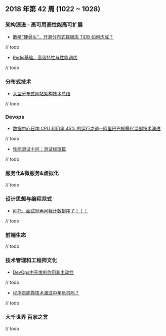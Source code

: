 
## 2018 年第 42 周 (1022 ~ 1028)

### 架构演进 - 高可用高性能高可扩展

- [敢啃“硬骨头”，开源分布式数据库 TiDB 如何炼成？](https://mp.weixin.qq.com/s/1PfElm7idJWmAMguBYQT-g)

// todo

- [Redis基础、高级特性与性能调优](https://mp.weixin.qq.com/s/zCLehkz0h371eTih-V5rQA)

// todo

### 分布式技术

- [大型分布式网站架构技术总结](https://mp.weixin.qq.com/s/N2LpIG4muesgXx6kOJkcrQ)

// todo

### Devops

- [数据中心日均 CPU 利用率 45% 的运行之道--阿里巴巴规模化混部技术演进](https://mp.weixin.qq.com/s/ATXcjyWTdOSh14wyPciSaA)

// todo

- [性能测试十问：测试经理篇](https://mp.weixin.qq.com/s/0JnJPlqBjbHjVwgrivab7w)

// todo

### 服务化&微服务&虚拟化

// todo

### 设计思想与编程范式

- [拜托，面试别再问我计数排序了！！！](https://mp.weixin.qq.com/s/KU-AUGOnLeRtE_hivl2uSA)

// todo

### 前端生态

// todo

### 技术管理和工程师文化

- [DevOps中开发的作用和主动性](https://mp.weixin.qq.com/s/0fsT73Tf8bb4Pu5QhUHUkA)

// todo

- [程序员能靠技术渡过中年危机吗？](https://mp.weixin.qq.com/s/j4iikawV-DuIcdOde5Qv8w)

// todo

### 大千世界 百家之言

// todo

